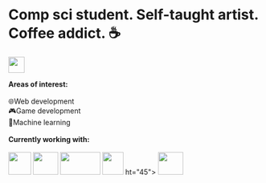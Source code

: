 # Comp sci student. Self-taught artist. Coffee addict. ☕
<a href="https://www.linkedin.com/in/callista-aura-vanya/"><img src="https://upload.wikimedia.org/wikipedia/commons/thumb/8/81/LinkedIn_icon.svg/768px-LinkedIn_icon.svg.png" width="32" height="32"> </a>
<!--  <a href="https://www.hackerrank.com/callraV"><img src="https://gitlab.com/uploads/-/system/project/avatar/39393275/hackerrank.jpg" width="32" height="32"></a>
  -->

**Areas of interest:**<br><br>
  🌐Web development<br>
  🎮Game development<br>
  🔢Machine learning<br>
<br>
**Currently working with:**<br><br>
  <img src="https://upload.wikimedia.org/wikipedia/commons/thumb/6/6a/JavaScript-logo.png/800px-JavaScript-logo.png" width="45" height="45"> 
  <img src="https://upload.wikimedia.org/wikipedia/commons/thumb/a/a7/React-icon.svg/2300px-React-icon.svg.png" width="50" height="45">
  <img src="https://upload.wikimedia.org/wikipedia/commons/thumb/d/d9/Node.js_logo.svg/1280px-Node.js_logo.svg.png" width="80" height="45">
  <img src="https://upload.wikimedia.org/wikipedia/commons/thumb/c/c3/Python-logo-notext.svg/172px-Python-logo-notext.svg.png?20220821155029" width="42" height="45">
 ht="45">
  <img src="https://www.google.com/url?sa=i&url=https%3A%2F%2Fstore.speedtree.com%2Funity-logo-white%2F&psig=AOvVaw1dGiUXRQidZt_K3_GY0Ej2&ust=1684261946089000&source=images&cd=vfe&ved=0CBEQjRxqFwoTCMCyuur69_4CFQAAAAAdAAAAABAJ" width="50" height="45">
 

 <br>

<!--
**callraV/callraV** is a ✨ _special_ ✨ repository because its `README.md` (this file) appears on your GitHub profile.

Here are some ideas to get you started:

- 🔭 I’m currently working on ...
- 🌱 I’m currently learning ...
- 👯 I’m looking to collaborate on ...
- 🤔 I’m looking for help with ...
- 💬 Ask me about ...
- 📫 How to reach me: ...
- 😄 Pronouns: ...
- ⚡ Fun fact: ...
-->
